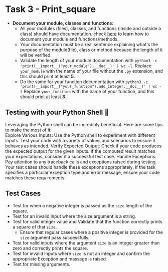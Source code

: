 # Task 3 - Print_square 
- **Document your module, classes and functions:**  
    - All your modules (files), classes, and functions (inside and outside a class) should have documentation. check [here](https://intranet.alxswe.com/rltoken/dOO785g5EQYkRU2E1wri0g) to learn how to document your module and functions/methods.  
    - Your documentation must be a real sentence explaining what's the purpose of the module(file), class or method because the length of it will be verified.
    - Validate the length of your module documentation with `python3 -c 'print(__import__("your_module").__doc__)' | wc -l`. Replace `your_module` with the name of your file without the `.py` extension, and this should print at least **5**.
    - Do the same for your function documentation with `python3 -c 'print(__import__("your_function").add_integer.__doc__)' | wc -l` Replace `your_function` with the name of your function, and this should print at least **3**.
## Testing with your Python Shell 🐍
Leveraging the Python shell can be incredibly beneficial. Here are some tips to make the most of it:  
Explore Various Inputs: Use the Python shell to experiment with different inputs. Test your code with a variety of values and scenarios to ensure it behaves as intended.
Verify Expected Output: Check if your code produces the expected output for the given inputs. If the computed result matches your expectations, consider it a successful test case.
Handle Exceptions: Pay attention to any traceback calls and exceptions raised during testing. Your test cases should handle these exceptions appropriately. If the task specifies a particular exception type and error message, ensure your code matches these requirements.
## Test Cases  
- Test for when a negative integer is passed as the `size` length of the square.
- Test for an invalid input where the size argument is a string.
- Test for valid integer value and Validate that the function correctly prints a square of that `size`.
    - Ensure that regular cases where a positive integer is provided for the `size` argument pass successfully.
- Test for valid inputs where the argument `size` is an integer greater than zero and correctly prints the square.
-  Test for invalid inputs where `size` is not an integer and confirm the appropriate Exception and massage is raised.  
-  Test for missing arguments.
